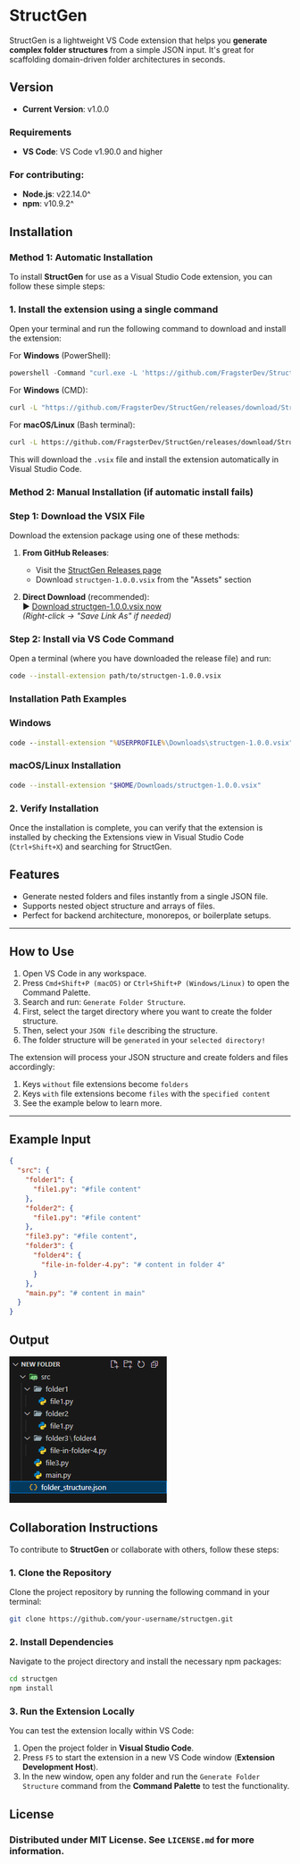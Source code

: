 # StructGen

StructGen is a lightweight VS Code extension that helps you **generate complex folder structures** from a simple JSON input. It's great for scaffolding domain-driven folder architectures in seconds.

## Version

- **Current Version**: v1.0.0

### Requirements

- **VS Code**: VS Code v1.90.0 and higher

### For contributing:
- **Node.js**: v22.14.0^
- **npm**: v10.9.2^

## Installation

### Method 1: Automatic Installation
To install **StructGen** for use as a Visual Studio Code extension, you can follow these simple steps:

### 1. Install the extension using a single command

Open your terminal and run the following command to download and install the extension:

For **Windows** (PowerShell):

```powershell
powershell -Command "curl.exe -L 'https://github.com/FragsterDev/StructGen/releases/download/StructGen/structgen-1.0.0.vsix' -o $env:TEMP\structgen.vsix; code --install-extension $env:TEMP\structgen.vsix; rm $env:TEMP\structgen.vsix"
```

For **Windows** (CMD):
```cmd
curl -L "https://github.com/FragsterDev/StructGen/releases/download/StructGen/structgen-1.0.0.vsix" -o "%TEMP%\structgen.vsix" && code --install-extension "%TEMP%\structgen.vsix" && del "%TEMP%\structgen.vsix"
```

For **macOS/Linux** (Bash terminal):
```bash
curl -L https://github.com/FragsterDev/StructGen/releases/download/StructGen/structgen-1.0.0.vsix -o /tmp/structgen.vsix && code --install-extension /tmp/structgen.vsix && rm /tmp/structgen.vsix
```

This will download the `.vsix` file and install the extension automatically in Visual Studio Code.

### Method 2: Manual Installation (if automatic install fails)

### Step 1: Download the VSIX File
Download the extension package using one of these methods:

1. **From GitHub Releases**:
   - Visit the [StructGen Releases page](https://github.com/FragsterDev/StructGen/releases)
   - Download `structgen-1.0.0.vsix` from the "Assets" section

2. **Direct Download** (recommended):  
   ▶️ [Download structgen-1.0.0.vsix now](https://github.com/FragsterDev/StructGen/releases/download/StructGen/structgen-1.0.0.vsix)  
   *(Right-click → "Save Link As" if needed)*

### Step 2: Install via VS Code Command
Open a terminal (where you have downloaded the release file) and run:

```bash
code --install-extension path/to/structgen-1.0.0.vsix
```

### Installation Path Examples

### Windows
```cmd
code --install-extension "%USERPROFILE%\Downloads\structgen-1.0.0.vsix"
```

### macOS/Linux Installation

```bash
code --install-extension "$HOME/Downloads/structgen-1.0.0.vsix"
```

### 2. Verify Installation

Once the installation is complete, you can verify that the extension is installed by checking the Extensions view in Visual Studio Code (`Ctrl+Shift+X`) and searching for StructGen.

## Features

- Generate nested folders and files instantly from a single JSON file.
- Supports nested object structure and arrays of files.
- Perfect for backend architecture, monorepos, or boilerplate setups.

---

## How to Use

1. Open VS Code in any workspace.
2. Press `Cmd+Shift+P (macOS)` or `Ctrl+Shift+P (Windows/Linux)` to open the Command Palette.
3. Search and run: `Generate Folder Structure`.
4. First, select the target directory where you want to create the folder structure.
5. Then, select your `JSON file` describing the structure.
6. The folder structure will be `generated` in your `selected directory!`

The extension will process your JSON structure and create folders and files accordingly:

1. Keys `without` file extensions become `folders`
2. Keys `with` file extensions become `files` with the `specified content`
3. See the example below to learn more.

---

## Example Input
```json
{
  "src": {
    "folder1": {
      "file1.py": "#file content" 
    },
    "folder2": {
      "file1.py": "#file content" 
    },
    "file3.py": "#file content",
    "folder3": {
      "folder4": {
        "file-in-folder-4.py": "# content in folder 4"
      }
    },
    "main.py": "# content in main"
  }
}
```

## Output

![Output Image](example/output-example.png)


## Collaboration Instructions

To contribute to **StructGen** or collaborate with others, follow these steps:

### 1. Clone the Repository

Clone the project repository by running the following command in your terminal:

```bash
git clone https://github.com/your-username/structgen.git
```

### 2. Install Dependencies

Navigate to the project directory and install the necessary npm packages:

```bash
cd structgen
npm install
```

### 3. Run the Extension Locally

You can test the extension locally within VS Code:

1. Open the project folder in **Visual Studio Code**.
2. Press `F5` to start the extension in a new VS Code window (**Extension Development Host**).
3. In the new window, open any folder and run the `Generate Folder Structure` command from the **Command Palette** to test the functionality.


## License 

### Distributed under MIT License. See `LICENSE.md` for more information.